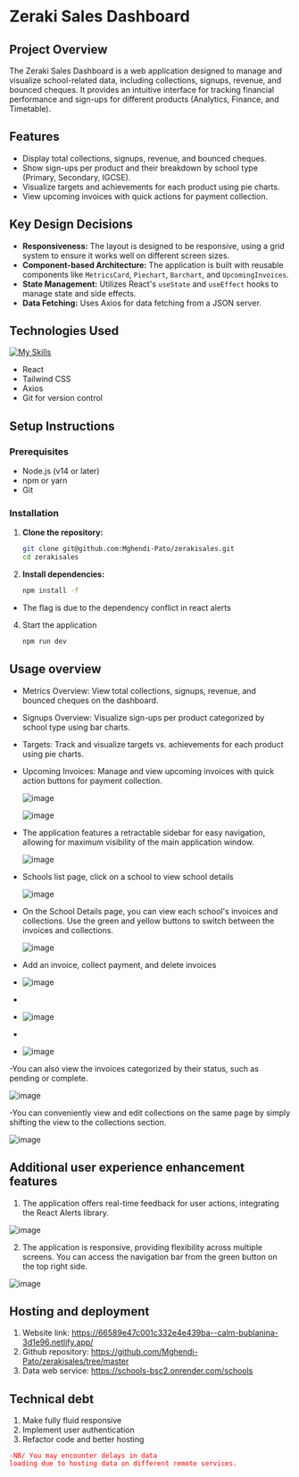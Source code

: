 # Zeraki Sales Dashboard

## Project Overview

The Zeraki Sales Dashboard is a web application designed to manage and visualize school-related data, including collections, signups, revenue, and bounced cheques. It provides an intuitive interface for tracking financial performance and sign-ups for different products (Analytics, Finance, and Timetable).

## Features

- Display total collections, signups, revenue, and bounced cheques.
- Show sign-ups per product and their breakdown by school type (Primary, Secondary, IGCSE).
- Visualize targets and achievements for each product using pie charts.
- View upcoming invoices with quick actions for payment collection.

## Key Design Decisions

- **Responsiveness:** The layout is designed to be responsive, using a grid system to ensure it works well on different screen sizes.
- **Component-based Architecture:** The application is built with reusable components like `MetricsCard`, `Piechart`, `Barchart`, and `UpcomingInvoices`.
- **State Management:** Utilizes React's `useState` and `useEffect` hooks to manage state and side effects.
- **Data Fetching:** Uses Axios for data fetching from a JSON server.

## Technologies Used

[![My Skills](https://skillicons.dev/icons?i=git,react,tailwind,github&perline=10)](https://skillicons.dev)

- React
- Tailwind CSS
- Axios
- Git for version control

## Setup Instructions

### Prerequisites

- Node.js (v14 or later)
- npm or yarn
- Git

### Installation

1. **Clone the repository:**

   ```sh
   git clone git@github.com:Mghendi-Pato/zerakisales.git
   cd zerakisales
2. **Install dependencies:**
    ```sh
   npm install -f
 - The flag is due to the dependency conflict in react alerts
 
4. Start the application
    ```sh
   npm run dev

## Usage overview
- Metrics Overview: View total collections, signups, revenue, and bounced cheques on the dashboard.
- Signups Overview: Visualize sign-ups per product categorized by school type using bar charts.
- Targets: Track and visualize targets vs. achievements for each product using pie charts.
- Upcoming Invoices: Manage and view upcoming invoices with quick action buttons for payment collection.
  
  ![image](https://github.com/Mghendi-Pato/zerakisales/assets/106270504/660bac47-8bef-4ee7-aa37-e818cba33235)

  ![image](https://github.com/Mghendi-Pato/zerakisales/assets/106270504/5e5880ba-f600-47db-99b6-72e2449ee878)

- The application features a retractable sidebar for easy navigation, allowing for maximum visibility of the main application window.

  ![image](https://github.com/Mghendi-Pato/zerakisales/assets/106270504/7c07631f-3a91-4d4b-b955-414b0a89f72a)

- Schools list page, click on a school to view school details

  ![image](https://github.com/Mghendi-Pato/zerakisales/assets/106270504/160d7d38-c3e1-405c-adab-27749973a18e)

- On the School Details page, you can view each school's invoices and collections. Use the green and yellow buttons to switch between the invoices and collections.

  ![image](https://github.com/Mghendi-Pato/zerakisales/assets/106270504/fd3f5c1a-f3bb-4f48-9bdd-61374418ca7b)

- Add an invoice, collect payment, and delete invoices
- ![image](https://github.com/Mghendi-Pato/zerakisales/assets/106270504/fe968fe1-6d85-4eed-8c70-0f39a5f3db31)
- 
- ![image](https://github.com/Mghendi-Pato/zerakisales/assets/106270504/cdd8f507-6af5-4979-8d1e-93295448eefb)
- 
- ![image](https://github.com/Mghendi-Pato/zerakisales/assets/106270504/474a3535-e515-4f2e-aa38-6763a536975f)
  
-You can also view the invoices categorized by their status, such as pending or complete.

![image](https://github.com/Mghendi-Pato/zerakisales/assets/106270504/21a7112d-3076-412b-908a-594328e96d38)

-You can conveniently view and edit collections on the same page by simply shifting the view to the collections section.

![image](https://github.com/Mghendi-Pato/zerakisales/assets/106270504/b4edd572-0ee6-44b3-ba72-0e8a862011a8)

## Additional user experience enhancement features

1. The application offers real-time feedback for user actions, integrating the React Alerts library.

![image](https://github.com/Mghendi-Pato/zerakisales/assets/106270504/4fe03a6a-ed77-4b0c-957e-7fae32b7990c)

2. The application is responsive, providing flexibility across multiple screens. You can access the navigation bar from the green button on the top right side.
   
![image](https://github.com/Mghendi-Pato/zerakisales/assets/106270504/c94d9816-0805-4930-8ca0-f93cfeeac65e)

## Hosting and deployment

1. Website link: https://66589e47c001c332e4e439ba--calm-bublanina-3d1e96.netlify.app/
2. Github repository: https://github.com/Mghendi-Pato/zerakisales/tree/master
3. Data web service: https://schools-bsc2.onrender.com/schools

## Technical debt
1. Make fully fluid responsive
2. Implement user authentication
3. Refactor code and better hosting


<code style="color :RED">-NB/ You may encounter delays in data loading due to hosting data on different remote services.</code>





















